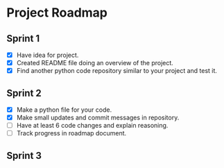 # Project Roadmap

## Sprint 1
- [x] Have idea for project.
- [x] Created README file doing an overview of the project.
- [x] Find another python code repository similar to your project and test it.

## Sprint 2
- [x] Make a python file for your code.
- [x] Make small updates and commit messages in repository.
- [ ] Have at least 6 code changes and explain reasoning.
- [ ] Track progress in roadmap document.

## Sprint 3
